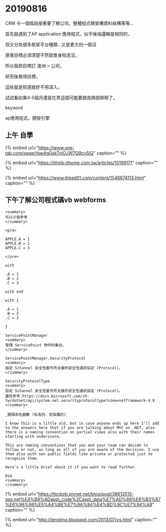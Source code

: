 # 20190816

CRM 卡一個階段接著要了解公司，整體程式碼架構資料結構等等...

首先就遇到了AP application 應用程式，似乎後端邏輯是相同的，

但又分為很多框架平台種類...又是更大的一個沼

感覺目標必須清楚不然就會身陷泥沼，

所以我把目標訂 澳洲 &gt; 公司，

研究後覺得目標，

這些就是知道就好不用深入，

試試看如果4-5個月還是在弄這個可能要跟良興說掰掰了，

keyword

ap應用程式，開發引擎

## 上午 自學

{% embed url="https://www.one-tab.com/page/rbw4gGskTniOJW7Q9cvSiQ" caption="" %}

{% embed url="https://ithelp.ithome.com.tw/articles/10199171" caption="" %}

{% embed url="https://www.itread01.com/content/1548674113.html" caption="" %}

## 下午了解公司程式碼vb webforms

```text
<summary>
可以少寫參考
</summary>

<pre>

APPLE.A = 1
APPLE.B = 2
APPLE.C = 3

</pre>

with

.A = 1
.B = 2
.C = 3

with end

with {

.A = 1
.B = 2
.C = 3

}
```

```text
ServicePointManager
<summary>
管理 ServicePoint 物件的集合。
</summary>

ServicePointManager.SecurityProtocol
<summary>
指定 Schannel 安全性套件所支援的安全性通訊協定 (Protocol)。
</summary>

SecurityProtocolType
<summary>
指定 Schannel 安全性套件所支援的安全性通訊協定 (Protocol)。
屬性參考:https://docs.microsoft.com/zh-tw/dotnet/api/system.net.securityprotocoltype?view=netframework-4.8
</summary>
```

```text
_開頭命名變數 (私有的、受保護的)

I know this is a little old, but in case anyone ends up here I'll add to the answers here that if you are talking about MVC on .NET, also there is a naming convention on partial views also with their names starting with underscore.

This are naming conventions that you and your team can decide to follow or not, as long as all of you are aware of the decision. I use them also with non public fields like private or protected just to recognize them.

Here's a little brief about it if you want to read further.
```

```text
Dim
<summary>
</summary>
```

{% embed url="https://fecbob.pixnet.net/blog/post/38612515-asp.net%E4%B8%ADapp\_code%2Capp\_data%E7%AD%89%E8%B3%87%E6%96%99%E5%A4%BE%E7%9A%84%E4%BD%9C%E7%94%A8" caption="" %}

{% embed url="http://jengting.blogspot.com/2013/07/vs.html" caption="" %}

